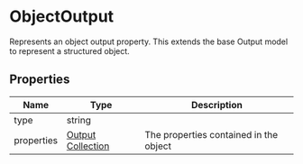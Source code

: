# ObjectOutput

Represents an object output property.
This extends the base Output model to represent a structured object.





## Properties

| Name | Type | Description |
| ---- | ---- | ----------- |
| type | string |   |
| properties | [Output Collection](Output.md) | The properties contained in the object  |




